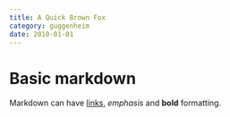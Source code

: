 ```yaml
---
title: A Quick Brown Fox
category: guggenheim
date: 2010-01-01
---
```


# Basic markdown

Markdown can have [links](https://dadi.tech), _emphasis_ and **bold** formatting.
